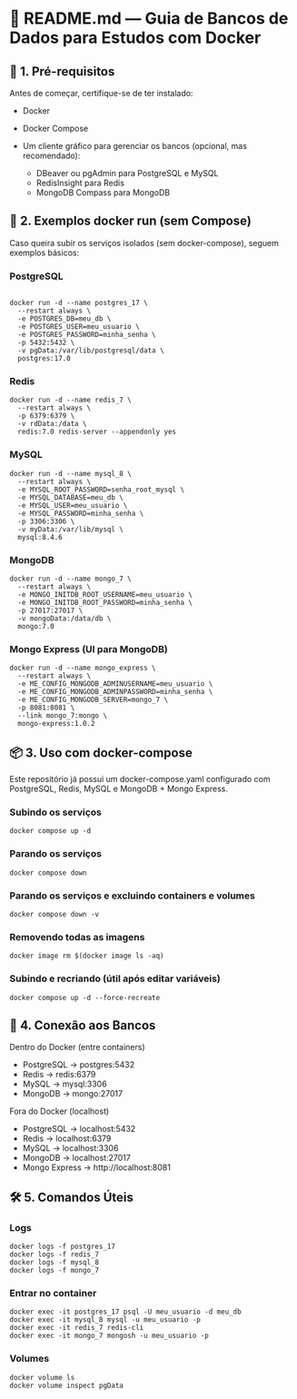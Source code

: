 # 📘 README.md — Guia de Bancos de Dados para Estudos com Docker
## 🔧 1. Pré-requisitos

Antes de começar, certifique-se de ter instalado:

- Docker

- Docker Compose

- Um cliente gráfico para gerenciar os bancos (opcional, mas recomendado):

  - DBeaver ou pgAdmin para PostgreSQL e MySQL
  - RedisInsight para Redis 
  - MongoDB Compass para MongoDB

## 🐳 2. Exemplos docker run (sem Compose)

Caso queira subir os serviços isolados (sem docker-compose), seguem exemplos básicos:
### PostgreSQL
```shell

docker run -d --name postgres_17 \
  --restart always \
  -e POSTGRES_DB=meu_db \
  -e POSTGRES_USER=meu_usuario \
  -e POSTGRES_PASSWORD=minha_senha \
  -p 5432:5432 \
  -v pgData:/var/lib/postgresql/data \
  postgres:17.0
```

### Redis
```shell
docker run -d --name redis_7 \
  --restart always \
  -p 6379:6379 \
  -v rdData:/data \
  redis:7.0 redis-server --appendonly yes
```


### MySQL
```shell
docker run -d --name mysql_8 \
  --restart always \
  -e MYSQL_ROOT_PASSWORD=senha_root_mysql \
  -e MYSQL_DATABASE=meu_db \
  -e MYSQL_USER=meu_usuario \
  -e MYSQL_PASSWORD=minha_senha \
  -p 3306:3306 \
  -v myData:/var/lib/mysql \
  mysql:8.4.6
```


### MongoDB
```shell
docker run -d --name mongo_7 \
  --restart always \
  -e MONGO_INITDB_ROOT_USERNAME=meu_usuario \
  -e MONGO_INITDB_ROOT_PASSWORD=minha_senha \
  -p 27017:27017 \
  -v mongoData:/data/db \
  mongo:7.0
```


### Mongo Express (UI para MongoDB)
```shell
docker run -d --name mongo_express \
  --restart always \
  -e ME_CONFIG_MONGODB_ADMINUSERNAME=meu_usuario \
  -e ME_CONFIG_MONGODB_ADMINPASSWORD=minha_senha \
  -e ME_CONFIG_MONGODB_SERVER=mongo_7 \
  -p 8081:8081 \
  --link mongo_7:mongo \
  mongo-express:1.0.2
```


## 📦 3. Uso com docker-compose

Este repositório já possui um docker-compose.yaml configurado com PostgreSQL, Redis, MySQL e MongoDB + Mongo Express.

### Subindo os serviços
```shell 
docker compose up -d
```

### Parando os serviços
```shell 
docker compose down
```

### Parando os serviços e excluindo containers e volumes
```shell 
docker compose down -v
```

### Removendo todas as imagens
```shell
docker image rm $(docker image ls -aq)
```

### Subindo e recriando (útil após editar variáveis)
```shell
docker compose up -d --force-recreate
```

## 🔌 4. Conexão aos Bancos
Dentro do Docker (entre containers)

- PostgreSQL → postgres:5432
- Redis → redis:6379
- MySQL → mysql:3306
- MongoDB → mongo:27017

Fora do Docker (localhost)

- PostgreSQL → localhost:5432
- Redis → localhost:6379
- MySQL → localhost:3306
- MongoDB → localhost:27017
- Mongo Express → http://localhost:8081

## 🛠️ 5. Comandos Úteis
### Logs
```shell
docker logs -f postgres_17
docker logs -f redis_7
docker logs -f mysql_8
docker logs -f mongo_7
```
### Entrar no container
```shell
docker exec -it postgres_17 psql -U meu_usuario -d meu_db
docker exec -it mysql_8 mysql -u meu_usuario -p
docker exec -it redis_7 redis-cli
docker exec -it mongo_7 mongosh -u meu_usuario -p
```
### Volumes
```shell
docker volume ls
docker volume inspect pgData
```